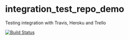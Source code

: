 # integration_test_repo_demo
Testing integration with Travis, Heroku and Trello

[![Build Status](https://travis-ci.org/b3vegan/integration_test_repo_demo.svg?branch=master)](https://travis-ci.org/b3vegan/integration_test_repo_demo)
